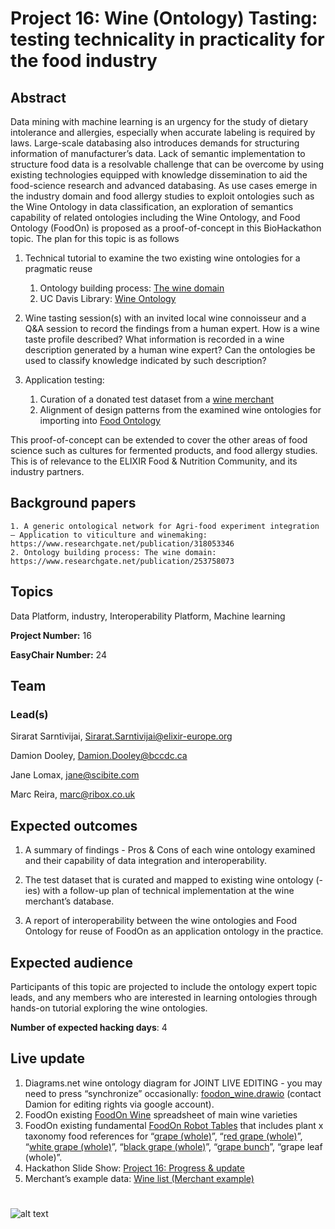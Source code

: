 # Project 16: Wine (Ontology) Tasting: testing technicality in practicality for the food industry

## Abstract

Data mining with machine learning is an urgency for the study of dietary intolerance and allergies, especially when accurate labeling is required by laws. Large-scale databasing also introduces demands for structuring information of manufacturer’s data. Lack of semantic implementation to structure food data is a resolvable challenge that can be overcome by using existing technologies equipped with knowledge dissemination to aid the food-science research and advanced databasing. As use cases emerge in the industry domain and food allergy studies to exploit ontologies such as the Wine Ontology in data classification, an exploration of semantics capability of related ontologies including the Wine Ontology, and Food Ontology (FoodOn) is proposed as a proof-of-concept in this BioHackathon topic. The plan for this topic is as follows

1) Technical tutorial to examine the two existing wine ontologies for a pragmatic reuse

    1. Ontology building process: [The wine domain](https://www.researchgate.net/publication/253758073_Ontology_building_process_The_wine_domain)
    2. UC Davis Library: [Wine Ontology](https://github.com/UCDavisLibrary/wine-ontology)

2) Wine tasting session(s) with an invited local wine connoisseur and a Q&A session to record the findings from a human expert. How is a wine taste profile described? What information is recorded in a wine description generated by a human wine expert? Can the ontologies be used to classify knowledge indicated by such description?

3) Application testing: 
    1. Curation of a donated test dataset from a [wine merchant](https://www.ribox.co.uk)
    2. Alignment of design patterns from the examined wine ontologies for importing into [Food Ontology](https://foodon.org/)

This proof-of-concept can be extended to cover the other areas of food science such as cultures for fermented products, and food allergy studies. This is of relevance to the ELIXIR Food & Nutrition Community, and its industry partners.

## Background papers

    1. A generic ontological network for Agri-food experiment integration – Application to viticulture and winemaking: https://www.researchgate.net/publication/318053346
    2. Ontology building process: The wine domain: https://www.researchgate.net/publication/253758073

## Topics

Data Platform,
industry,
Interoperability Platform,
Machine learning

**Project Number:** 16



**EasyChair Number:** 24

## Team

### Lead(s)

Sirarat Sarntivijai, Sirarat.Sarntivijai@elixir-europe.org

Damion Dooley, Damion.Dooley@bccdc.ca

Jane Lomax, jane@scibite.com

Marc Reira, marc@ribox.co.uk


## Expected outcomes

1) A summary of findings - Pros & Cons of each wine ontology examined and their capability of data integration and interoperability.

2) The test dataset that is curated and mapped to existing wine ontology (-ies) with a follow-up plan of technical implementation at the wine merchant’s database.

3) A report of interoperability between the wine ontologies and Food Ontology for reuse of FoodOn as an application ontology in the practice.

## Expected audience

Participants of this topic are projected to include the ontology expert topic leads, and any members who are interested in learning ontologies through hands-on tutorial exploring the wine ontologies.

**Number of expected hacking days**: 4


## Live update
1) Diagrams.net wine ontology diagram for JOINT LIVE EDITING - you may need to press “synchronize” occasionally: [foodon_wine.drawio](https://drive.google.com/file/d/1-jHjnJ5njPggPh0MlhnrF51RZ9OFpYK2) (contact Damion for editing rights via google account).
2) FoodOn existing [FoodOn Wine](https://docs.google.com/spreadsheets/d/1jcZtqoN-C75d4OCPUomtp5xNbqjLweoooSVqpK3XHSY/edit#gid=0) spreadsheet of main wine varieties
3) FoodOn existing fundamental [FoodOn Robot Tables](https://docs.google.com/spreadsheets/d/1VJtz4m67tdUNDqRe3m1Okdxll64nTR46GSvCOmb0APE/edit#gid=0) that includes plant x taxonomy food references for “[grape (whole)](http://purl.obolibrary.org/obo/FOODON_00003417)”, “[red grape (whole)](http://purl.obolibrary.org/obo/FOODON_00003778)”, “[white grape (whole)](http://purl.obolibrary.org/obo/FOODON_00003777)”, “[black grape (whole)](http://purl.obolibrary.org/obo/FOODON_00003610)”, “[grape bunch](http://purl.obolibrary.org/obo/FOODON_00003638)”, “grape leaf (whole)”.
4) Hackathon Slide Show: [Project 16: Progress & update](https://docs.google.com/presentation/d/1l6aN6u-t3C73OtJa-jLxED4pDyI-PGCUwrbBEGaC2tA/edit#slide=id.p) 
5) Merchant’s example data: [Wine list (Merchant example)](https://docs.google.com/spreadsheets/d/1GI0dix_6-Wbl542YOdZ6EcxsW7UN8rEpfSXKSyE_5dk/edit#gid=0)
#
![alt text](https://drive.google.com/file/d/1kcJ2OPcUEv6RLzBkxUafW1pEWpXg-nQn/view?usp=sharing)
